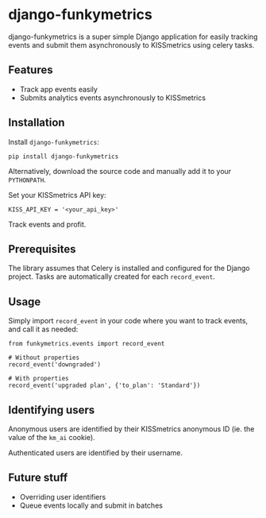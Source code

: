 # django-funkymetrics

django-funkymetrics is a super simple Django application for easily tracking events and submit them asynchronously to KISSmetrics using celery tasks.

## Features

* Track app events easily
* Submits analytics events asynchronously to KISSmetrics

## Installation

Install `django-funkymetrics`:

    pip install django-funkymetrics

Alternatively, download the source code and manually add it to your `PYTHONPATH`.

Set your KISSmetrics API key:

    KISS_API_KEY = '<your_api_key>'

Track events and profit.

## Prerequisites

The library assumes that Celery is installed and configured for the Django project. Tasks are automatically created for each `record_event`.

## Usage

Simply import `record_event` in your code where you want to track events, and call it as needed:

    from funkymetrics.events import record_event
    
    # Without properties
    record_event('downgraded')
    
    # With properties
    record_event('upgraded plan', {'to_plan': 'Standard'})

## Identifying users

Anonymous users are identified by their KISSmetrics anonymous ID (ie. the value of the `km_ai` cookie).

Authenticated users are identified by their username.

## Future stuff

* Overriding user identifiers
* Queue events locally and submit in batches
